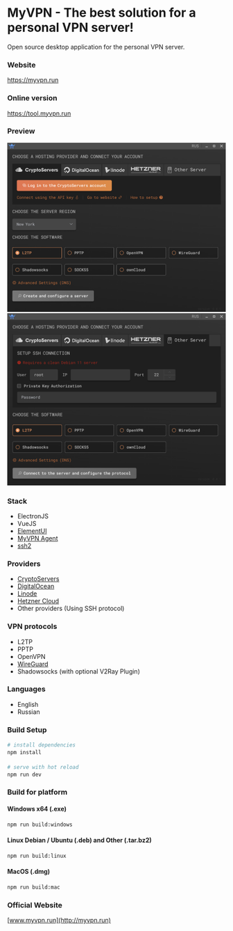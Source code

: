 # MyVPN - The best solution for a personal VPN server!

Open source desktop application for the personal VPN server.

### Website

https://myvpn.run

### Online version

https://tool.myvpn.run

### Preview

![Screenshot](preview.png)
![Screenshot](preview2.png)

### Stack

* ElectronJS
* VueJS
* [ElementUI](https://element.eleme.io/)
* [MyVPN Agent](https://github.com/my0419/myvpn-agent)
* [ssh2](https://github.com/mscdex/ssh2)

### Providers

* [CryptoServers](https://cryptoservers.net/)
* [DigitalOcean](https://www.digitalocean.com/)
* [Linode](https://linode.com/)
* [Hetzner Cloud](https://www.hetzner.com/cloud)
* Other providers (Using SSH protocol)


### VPN protocols

* L2TP
* PPTP
* OpenVPN
* [WireGuard](https://www.wireguard.com/)
* Shadowsocks (with optional V2Ray Plugin)

### Languages

* English
* Russian

### Build Setup

``` bash
# install dependencies
npm install

# serve with hot reload
npm run dev

```

### Build for platform

#### Windows x64 (.exe)

``` bash
npm run build:windows
```

#### Linux Debian / Ubuntu (.deb) and Other (.tar.bz2)

``` bash
npm run build:linux
```

#### MacOS (.dmg)

``` bash
npm run build:mac
```

### Official Website

[www.myvpn.run](http://myvpn.run)
